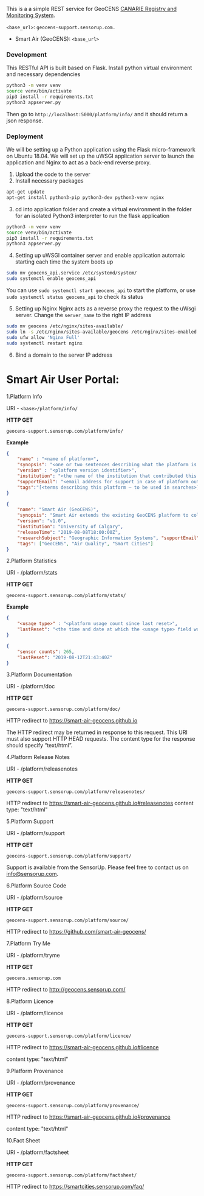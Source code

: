 This is a a simple REST service for GeoCENS [CANARIE Registry and Monitoring System](https://www.canarie.ca/wpdm-package/research-platform-support-for-the-canarie-registry-and-monitoring-system/?wpdmdl=10245).

`<base_url>`: `geocens-support.sensorup.com.`

- Smart Air (GeoCENS): `<base_url>`

### Development

This RESTful API is built based on Flask.
Install python virtual environment and necessary dependencies

```bash
python3 -m venv venv
source venv/bin/activate
pip3 install -r requirements.txt
python3 appserver.py
```

Then go to `http://localhost:5000/platform/info/` and it should return a json response.

### Deployment

We will be setting up a Python application using the Flask micro-framework on Ubuntu 18.04. We will set up the uWSGI application server to launch the application and Nginx to act as a back-end reverse proxy.

1. Upload the code to the server
2. Install necessary packages

```bash
apt-get update
apt-get install python3-pip python3-dev python3-venv nginx
```

3. cd into application folder and create a virtual environment in the folder for an isolated Python3 interpreter to run the flask application

```bash
python3 -m venv venv
source venv/bin/activate
pip3 install -r requirements.txt
python3 appserver.py
```

4. Setting up uWSGI container server and enable application automaic starting each time the system boots up

```bash
sudo mv geocens_api.service /etc/systemd/system/
sudo systemctl enable geocens_api
```

You can use `sudo systemctl start geocens_api` to start the platform, or use `sudo systemctl status geocens_api` to check its status

5. Setting up Nginx
   Nginx acts as a reverse proxy the request to the uWsgi server.
   Change the `server_name` to the right IP address

```bash
sudo mv geocens /etc/nginx/sites-available/
sudo ln -s /etc/nginx/sites-available/geocens /etc/nginx/sites-enabled
sudo ufw allow 'Nginx Full'
sudo systemctl restart nginx
```

6. Bind a domain to the server IP address

# Smart Air User Portal:

1.Platform Info

URI - `<base>/platform/info/`

**HTTP GET**

`geocens-support.sensorup.com/platform/info/`

**Example**

```JSON
{
    "name" : "<name of platform>",
    "synopsis": "<one or two sentences describing what the platform is for>",
    "version" : "<platform version identifier>",
    "institution": "<the name of the institution that contributed this platform>", "releaseTime": "<time at which this version of the platform was released>", "researchSubject":"<the research area to which this platform applies>",
    "supportEmail": "<email address for support in case of platform outage>",
    "tags":"[<terms describing this platform – to be used in searches>]"
}
```

```JSON
{
    "name": "Smart Air (GeoCENS)",
    "synopsis": "Smart Air extends the existing GeoCENS platform to collect and analyze hyper-local and real-time air quality data across Canada. Smart Air will provide street-level air quality data with an unprecedented spatio-temporal resolution, leading to transformative new innovations with direct impacts to the health of Canadians.",
    "version": "v1.0",
    "institution": "University of Calgary",
    "releaseTime": "2019-08-08T18:00:00Z",
    "researchSubject": "Geographic Information Systems", "supportEmail": "smart.cities@sensorup.com",
    "tags": ["GeoCENS", "Air Quality", "Smart Cities"]
}
```

2.Platform Statistics

URI - <base>/platform/stats

**HTTP GET**

`geocens-support.sensorup.com/platform/stats/`

**Example**

```JSON
{
    "<usage type>" : "<platform usage count since last reset>",
    "lastReset": "<the time and date at which the <usage type> field was last reset to zero>",
}
```

```JSON
{
    "sensor counts": 265,
    "lastReset": "2019-08-12T21:43:40Z"
}
```

3.Platform Documentation

URI - <base>/platform/doc

**HTTP GET**

`geocens-support.sensorup.com/platform/doc/`

HTTP redirect to <https://smart-air-geocens.github.io>

The HTTP redirect may be returned in response to this request. This URI must also support HTTP HEAD requests. The content type for the response should specify “text/html”.

4.Platform Release Notes

URI - <base>/platform/releasenotes

**HTTP GET**

`geocens-support.sensorup.com/platform/releasenotes/`

HTTP redirect to <https://smart-air-geocens.github.io#releasenotes>
content type: "text/html"

5.Platform Support

URI - <base>/platform/support

**HTTP GET**

`geocens-support.sensorup.com/platform/support/`

Support is available from the SensorUp. Please feel free to contact us on info@sensorup.com.

6.Platform Source Code

URI - <base>/platform/source

**HTTP GET**

`geocens-support.sensorup.com/platform/source/`

HTTP redirect to <https://github.com/smart-air-geocens/>

7.Platform Try Me

URI - <base>/platform/tryme

**HTTP GET**

`geocens.sensorup.com`

HTTP redirect to <http://geocens.sensorup.com/>

8.Platform Licence

URI - <base>/platform/licence

**HTTP GET**

`geocens-support.sensorup.com/platform/licence/`

HTTP redirect to <https://smart-air-geocens.github.io#licence>

content type: "text/html"

9.Platform Provenance

URI - <base>/platform/provenance

**HTTP GET**

`geocens-support.sensorup.com/platform/provenance/`

HTTP redirect to <https://smart-air-geocens.github.io#provenance>

content type: "text/html"

10.Fact Sheet

URI - <base>/platform/factsheet

**HTTP GET**

`geocens-support.sensorup.com/platform/factsheet/`

HTTP redirect to <https://smartcities.sensorup.com/faq/>